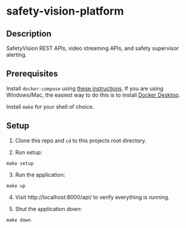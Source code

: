 # safety-vision-platform

## Description

SafetyVision REST APIs, video streaming APIs, and safety supervisor alerting.

## Prerequisites
Install `docker-compose` using [these instructions](https://docs.docker.com/compose/install/). If you are using Windows/Mac, the easiest way to do this is to install [Docker Desktop](https://www.docker.com/products/docker-desktop).

Install `make` for your shell of choice.

## Setup

1. Clone this repo and `cd` to this projects root directory.

2. Run setup:
```
make setup
```

3. Run the application:
```
make up
```

4. Visit http://localhost:8000/api/ to verify everything is running.

5. Shut the application down:
```
make down
```

